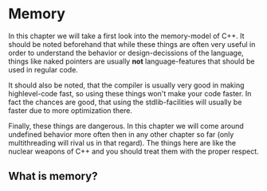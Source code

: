 Memory
======

In this chapter we will take a first look into the memory-model
of C++. It should be noted beforehand that while these things are
often very useful in order to understand the behavior or
design-decissions of the language, things like naked pointers are
usually **not** language-features that should be used in regular
code.

It should also be noted, that the compiler is usually very good
in making highlevel-code fast, so using these things won't make
your code faster. In fact the chances are good, that using the
stdlib-facilities will usually be faster due to more optimization
there.

Finally, these things are dangerous. In this chapter we will come
around undefined behavior more often then in any other chapter so
far (only multithreading will rival us in that regard). The
things here are like the nuclear weapons of C++ and you should
treat them with the proper respect.

What is memory?
---------------


